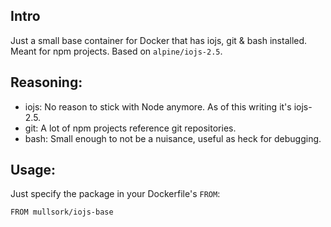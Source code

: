 ## Intro
Just a small base container for Docker that has iojs, git & bash installed. Meant for npm projects. Based on `alpine/iojs-2.5`.

## Reasoning:
- iojs: No reason to stick with Node anymore. As of this writing it's iojs-2.5.
- git: A lot of npm projects reference git repositories.
- bash: Small enough to not be a nuisance, useful as heck for debugging.

## Usage:
Just specify the package in your Dockerfile's `FROM`:

```
FROM mullsork/iojs-base
```
